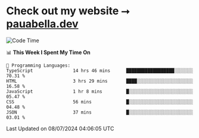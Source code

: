# Check out my website ⭢ [pauabella.dev](https://pauabella.dev)

<!--START_SECTION:waka-->
![Code Time](http://img.shields.io/badge/Code%20Time-3%2C535%20hrs%2012%20mins-blue)

📊 **This Week I Spent My Time On** 

```text
💬 Programming Languages: 
TypeScript               14 hrs 46 mins      ██████████████████░░░░░░░   70.31 % 
HTML                     3 hrs 29 mins       ████░░░░░░░░░░░░░░░░░░░░░   16.58 % 
JavaScript               1 hr 8 mins         █░░░░░░░░░░░░░░░░░░░░░░░░   05.47 % 
CSS                      56 mins             █░░░░░░░░░░░░░░░░░░░░░░░░   04.48 % 
JSON                     37 mins             █░░░░░░░░░░░░░░░░░░░░░░░░   03.01 % 
```


 Last Updated on 08/07/2024 04:06:05 UTC
<!--END_SECTION:waka-->
